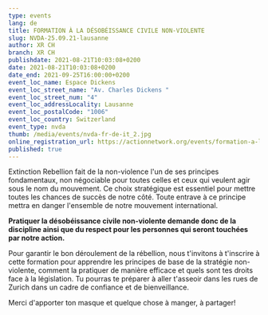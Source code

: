 ```yaml
---
type: events
lang: de
title: FORMATION À LA DÉSOBÉISSANCE CIVILE NON-VIOLENTE
slug: NVDA-25.09.21-lausanne
author: XR CH
branch: XR CH
publishdate: 2021-08-21T10:03:08+0200
date: 2021-08-21T10:03:08+0200
date_end: 2021-09-25T16:00:00+0200
event_loc_name: Espace Dickens
event_loc_street_name: "Av. Charles Dickens "
event_loc_street_num: "4"
event_loc_addressLocality: Lausanne
event_loc_postalCode: "1006"
event_loc_country: Switzerland
event_type: nvda
thumb: /media/events/nvda-fr-de-it_2.jpg
online_registration_url: https://actionnetwork.org/events/formation-a-la-desobeissance-civile-non-violente
published: true
---
```

Extinction Rebellion fait de la non-violence l'un de ses principes fondamentaux, non négociable pour toutes celles et ceux qui veulent agir sous le nom du mouvement. Ce choix stratégique est essentiel pour mettre toutes les chances de succès de notre côté. Toute entrave à ce principe mettra en danger l'ensemble de notre mouvement international. 

**Pratiquer la désobéissance civile non-violente demande donc de la discipline ainsi que du respect pour les personnes qui seront touchées par notre action.**

Pour garantir le bon déroulement de la rébellion, nous t'invitons à t'inscrire à cette formation pour apprendre les principes de base de la stratégie non-violente, comment la pratiquer de manière efficace et quels sont tes droits face à la législation. Tu pourras te préparer à aller t'asseoir dans les rues de Zurich dans un cadre de confiance et de bienveillance. 

Merci d'apporter ton masque et quelque chose à manger, à partager!